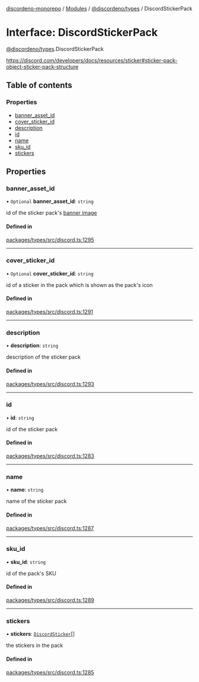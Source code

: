 [discordeno-monorepo](../README.md) / [Modules](../modules.md) / [@discordeno/types](../modules/discordeno_types.md) / DiscordStickerPack

# Interface: DiscordStickerPack

[@discordeno/types](../modules/discordeno_types.md).DiscordStickerPack

https://discord.com/developers/docs/resources/sticker#sticker-pack-object-sticker-pack-structure

## Table of contents

### Properties

- [banner_asset_id](discordeno_types.DiscordStickerPack.md#banner_asset_id)
- [cover_sticker_id](discordeno_types.DiscordStickerPack.md#cover_sticker_id)
- [description](discordeno_types.DiscordStickerPack.md#description)
- [id](discordeno_types.DiscordStickerPack.md#id)
- [name](discordeno_types.DiscordStickerPack.md#name)
- [sku_id](discordeno_types.DiscordStickerPack.md#sku_id)
- [stickers](discordeno_types.DiscordStickerPack.md#stickers)

## Properties

### banner_asset_id

• `Optional` **banner_asset_id**: `string`

id of the sticker pack's [banner image](https://discord.com/developers/docs/reference#image-formatting)

#### Defined in

[packages/types/src/discord.ts:1295](https://github.com/deepsarda/discordeno/blob/c6dc30bb/packages/types/src/discord.ts#L1295)

---

### cover_sticker_id

• `Optional` **cover_sticker_id**: `string`

id of a sticker in the pack which is shown as the pack's icon

#### Defined in

[packages/types/src/discord.ts:1291](https://github.com/deepsarda/discordeno/blob/c6dc30bb/packages/types/src/discord.ts#L1291)

---

### description

• **description**: `string`

description of the sticker pack

#### Defined in

[packages/types/src/discord.ts:1293](https://github.com/deepsarda/discordeno/blob/c6dc30bb/packages/types/src/discord.ts#L1293)

---

### id

• **id**: `string`

id of the sticker pack

#### Defined in

[packages/types/src/discord.ts:1283](https://github.com/deepsarda/discordeno/blob/c6dc30bb/packages/types/src/discord.ts#L1283)

---

### name

• **name**: `string`

name of the sticker pack

#### Defined in

[packages/types/src/discord.ts:1287](https://github.com/deepsarda/discordeno/blob/c6dc30bb/packages/types/src/discord.ts#L1287)

---

### sku_id

• **sku_id**: `string`

id of the pack's SKU

#### Defined in

[packages/types/src/discord.ts:1289](https://github.com/deepsarda/discordeno/blob/c6dc30bb/packages/types/src/discord.ts#L1289)

---

### stickers

• **stickers**: [`DiscordSticker`](discordeno_types.DiscordSticker.md)[]

the stickers in the pack

#### Defined in

[packages/types/src/discord.ts:1285](https://github.com/deepsarda/discordeno/blob/c6dc30bb/packages/types/src/discord.ts#L1285)
